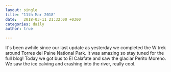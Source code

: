 ```yaml
---
layout: single
title: "11th Mar 2018"
date:   2018-03-11 21:32:00 +0300
categories: daily
author: true

---
```


It's been awhile since our last update as yesterday we completed the W trek around Torres del Paine National Park. It was amazing so stay tuned for the full blog! Today we got bus to El Calafate and saw the glaciar Perito Moreno. We saw the ice calving and crashing into the river, really cool.
